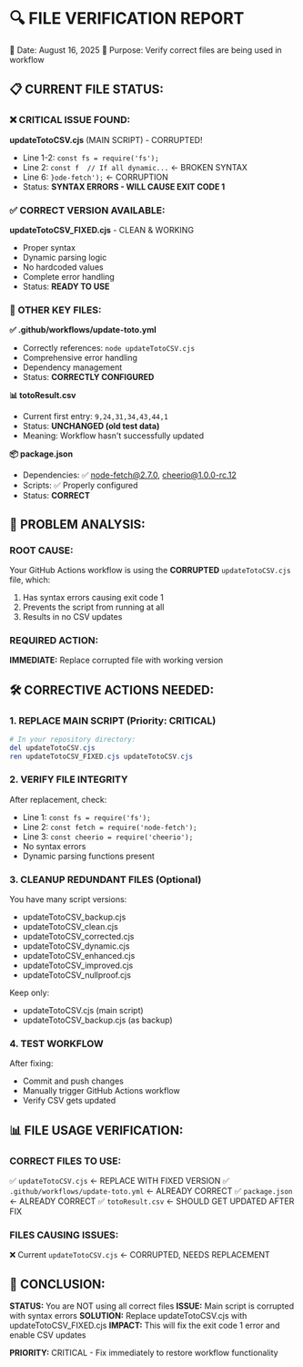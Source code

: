 🔍 FILE VERIFICATION REPORT
===========================

📅 Date: August 16, 2025
🎯 Purpose: Verify correct files are being used in workflow

## 📋 CURRENT FILE STATUS:

### ❌ CRITICAL ISSUE FOUND:
**updateTotoCSV.cjs** (MAIN SCRIPT) - CORRUPTED!
- Line 1-2: `const fs = require('fs');`
- Line 2: `const f  // If all dynamic...` ← BROKEN SYNTAX
- Line 6: `}ode-fetch');` ← CORRUPTION
- Status: **SYNTAX ERRORS - WILL CAUSE EXIT CODE 1**

### ✅ CORRECT VERSION AVAILABLE:
**updateTotoCSV_FIXED.cjs** - CLEAN & WORKING
- Proper syntax
- Dynamic parsing logic
- No hardcoded values
- Complete error handling
- Status: **READY TO USE**

### 📄 OTHER KEY FILES:

**✅ .github/workflows/update-toto.yml**
- Correctly references: `node updateTotoCSV.cjs`
- Comprehensive error handling
- Dependency management
- Status: **CORRECTLY CONFIGURED**

**📊 totoResult.csv**
- Current first entry: `9,24,31,34,43,44,1`
- Status: **UNCHANGED (old test data)**
- Meaning: Workflow hasn't successfully updated

**📦 package.json**
- Dependencies: ✅ node-fetch@2.7.0, cheerio@1.0.0-rc.12
- Scripts: ✅ Properly configured
- Status: **CORRECT**

## 🎯 PROBLEM ANALYSIS:

### ROOT CAUSE:
Your GitHub Actions workflow is using the **CORRUPTED** `updateTotoCSV.cjs` file, which:
1. Has syntax errors causing exit code 1
2. Prevents the script from running at all
3. Results in no CSV updates

### REQUIRED ACTION:
**IMMEDIATE:** Replace corrupted file with working version

## 🛠️ CORRECTIVE ACTIONS NEEDED:

### 1. **REPLACE MAIN SCRIPT** (Priority: CRITICAL)
```powershell
# In your repository directory:
del updateTotoCSV.cjs
ren updateTotoCSV_FIXED.cjs updateTotoCSV.cjs
```

### 2. **VERIFY FILE INTEGRITY**
After replacement, check:
- Line 1: `const fs = require('fs');`
- Line 2: `const fetch = require('node-fetch');`
- Line 3: `const cheerio = require('cheerio');`
- No syntax errors
- Dynamic parsing functions present

### 3. **CLEANUP REDUNDANT FILES** (Optional)
You have many script versions:
- updateTotoCSV_backup.cjs
- updateTotoCSV_clean.cjs
- updateTotoCSV_corrected.cjs
- updateTotoCSV_dynamic.cjs
- updateTotoCSV_enhanced.cjs
- updateTotoCSV_improved.cjs
- updateTotoCSV_nullproof.cjs

Keep only:
- updateTotoCSV.cjs (main script)
- updateTotoCSV_backup.cjs (as backup)

### 4. **TEST WORKFLOW** 
After fixing:
- Commit and push changes
- Manually trigger GitHub Actions workflow
- Verify CSV gets updated

## 📊 FILE USAGE VERIFICATION:

### **CORRECT FILES TO USE:**
✅ `updateTotoCSV.cjs` ← REPLACE WITH FIXED VERSION
✅ `.github/workflows/update-toto.yml` ← ALREADY CORRECT
✅ `package.json` ← ALREADY CORRECT
✅ `totoResult.csv` ← SHOULD GET UPDATED AFTER FIX

### **FILES CAUSING ISSUES:**
❌ Current `updateTotoCSV.cjs` ← CORRUPTED, NEEDS REPLACEMENT

## 🎯 CONCLUSION:

**STATUS:** You are NOT using all correct files
**ISSUE:** Main script is corrupted with syntax errors
**SOLUTION:** Replace updateTotoCSV.cjs with updateTotoCSV_FIXED.cjs
**IMPACT:** This will fix the exit code 1 error and enable CSV updates

**PRIORITY:** CRITICAL - Fix immediately to restore workflow functionality
